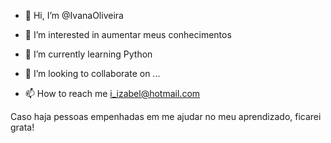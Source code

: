 - 👋 Hi, I’m @IvanaOliveira

- 👀 I’m interested in  aumentar meus conhecimentos
- 🌱 I’m currently learning  Python
- 💞️ I’m looking to collaborate on ...
- 📫 How to reach me  i_izabel@hotmail.com


Caso haja pessoas empenhadas em me ajudar no meu aprendizado, ficarei grata!


<!---
IvanaOliveira/IvanaOliveira is a ✨ special ✨ repository because its `README.md` (this file) appears on your GitHub profile.
You can click the Preview link to take a look at your changes.
--->
